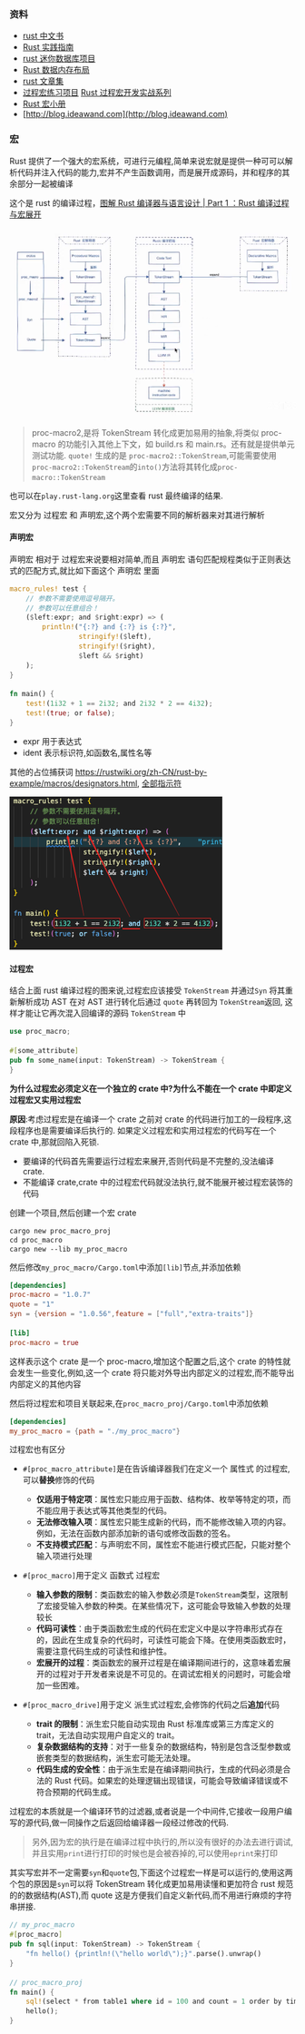 ### 资料

- [rust 中文书](https://rustwiki.org/)
- [Rust 实践指南](https://books.niqin.com/read/rust-guide/zh-cn/3-env/3.1-rust-toolchain-cn.html)
- [rust 迷你数据库项目](https://github.com/rosedblabs/rust-practice)
- [Rust 数据内存布局](https://mp.weixin.qq.com/s/GVlLBvaprI75d-GkE2P_QA)
- [rust 文章集](https://github.com/rust-boom/rust-boom)
- [过程宏练习项目](https://github.com/dtolnay/proc-macro-workshop) [Rust 过程宏开发实战系列](https://www.bilibili.com/video/BV16A411N7m2/?spm_id_from=333.337.search-card.all.click&vd_source=41ed998ac767425fb616fd9071ce9682)
- [Rust 宏小册](https://zjp-cn.github.io/tlborm/#rust-宏小册)
- [http://blog.ideawand.com](http://blog.ideawand.com)

### 宏

Rust 提供了一个强大的宏系统，可进行元编程,简单来说宏就是提供一种可可以解析代码并注入代码的能力,宏并不产生函数调用，而是展开成源码，并和程序的其余部分一起被编译

这个是 rust 的编译过程，[图解 Rust 编译器与语言设计 | Part 1 ：Rust 编译过程与宏展开](https://juejin.cn/post/6927467074868658189?searchId=20241008150631DA929AC5157DEC34B3D0)

![图 1](images/3169c3f0603f02f3fa9f792d300ef4d3a559e30c07e4d23466fd560df77090cb.png)

> proc-macro2,是将 TokenStream 转化成更加易用的抽象,将类似 proc-macro 的功能引入其他上下文，如 build.rs 和 main.rs。还有就是提供单元测试功能. `quote!` 生成的是 `proc-macro2::TokenStream`,可能需要使用`proc-macro2::TokenStream`的`into()`方法将其转化成`proc-macro::TokenStream`

也可以在`play.rust-lang.org`这里查看 rust 最终编译的结果.

宏又分为 过程宏 和 声明宏,这个两个宏需要不同的解析器来对其进行解析

#### 声明宏

声明宏 相对于 过程宏来说要相对简单,而且 声明宏 语句匹配规程类似于正则表达式的匹配方式,就比如下面这个 声明宏 里面

```rust
macro_rules! test {
    // 参数不需要使用逗号隔开。
    // 参数可以任意组合！
    ($left:expr; and $right:expr) => (
        println!("{:?} and {:?} is {:?}",
                 stringify!($left),
                 stringify!($right),
                 $left && $right)
    );
}

fn main() {
    test!(1i32 + 1 == 2i32; and 2i32 * 2 == 4i32);
    test!(true; or false);
}
```

- expr 用于表达式
- ident 表示标识符,如函数名,属性名等

其他的占位捕获词 https://rustwiki.org/zh-CN/rust-by-example/macros/designators.html, [全部指示符](https://doc.rust-lang.org/reference/macros-by-example.html)

![图 2](images/320a206945ba290b1bbe6a077d33584a28b123815bff6108de881c491d533fc3.png)

#### 过程宏

结合上面 rust 编译过程的图来说,过程宏应该接受 `TokenStream` 并通过`Syn` 将其重新解析成功 AST 在对 AST 进行转化后通过 `quote` 再转回为 `TokenStream`返回, 这样才能让它再次混入回编译的源码 `TokenStream` 中

```rust
use proc_macro;

#[some_attribute]
pub fn some_name(input: TokenStream) -> TokenStream {
}
```

**为什么过程宏必须定义在一个独立的 crate 中?为什么不能在一个 crate 中即定义过程宏又实用过程宏**

**原因**:考虑过程宏是在编译一个 crate 之前对 crate 的代码进行加工的一段程序,这段程序也是需要编译后执行的. 如果定义过程宏和实用过程宏的代码写在一个 crate 中,那就回陷入死锁.

- 要编译的代码首先需要运行过程宏来展开,否则代码是不完整的,没法编译 crate.
- 不能编译 crate,crate 中的过程宏代码就没法执行,就不能展开被过程宏装饰的代码

创建一个项目,然后创建一个宏 crate

```shell
cargo new proc_macro_proj
cd proc_macro
cargo new --lib my_proc_macro
```

然后修改`my_proc_macro/Cargo.toml`中添加`[lib]`节点,并添加依赖

```toml
[dependencies]
proc-macro = "1.0.7"
quote = "1"
syn = {version = "1.0.56",feature = ["full","extra-traits"]}

[lib]
proc-macro = true
```

这样表示这个 crate 是一个 proc-macro,增加这个配置之后,这个 crate 的特性就会发生一些变化,例如,这一个 crate 将只能对外导出内部定义的过程宏,而不能导出内部定义的其他内容

然后将过程宏和项目关联起来,在`proc_macro_proj/Cargo.toml`中添加依赖

```toml
[dependencies]
my_proc_macro = {path = "./my_proc_macro"}
```

过程宏也有区分

- `#[proc_macro_attribute]`是在告诉编译器我们在定义一个 属性式 的过程宏,可以**替换**修饰的代码

  - **仅适用于特定项**：属性宏只能应用于函数、结构体、枚举等特定的项，而不能应用于表达式等其他类型的代码。
  - **无法修改输入项**：属性宏只能生成新的代码，而不能修改输入项的内容。例如，无法在函数内部添加新的语句或修改函数的签名。
  - **不支持模式匹配**：与声明宏不同，属性宏不能进行模式匹配，只能对整个输入项进行处理

- `#[proc_macro]`用于定义 函数式 过程宏

  - **输入参数的限制**：类函数宏的输入参数必须是`TokenStream`类型，这限制了宏接受输入参数的种类。在某些情况下，这可能会导致输入参数的处理较长
  - **代码可读性**：由于类函数宏生成的代码在宏定义中是以字符串形式存在的，因此在生成复杂的代码时，可读性可能会下降。在使用类函数宏时，需要注意代码生成的可读性和维护性。
  - **宏展开的过程**：类函数宏的展开过程是在编译期间进行的，这意味着宏展开的过程对于开发者来说是不可见的。在调试宏相关的问题时，可能会增加一些困难。

- `#[proc_macro_drive]`用于定义 派生式过程宏,会修饰的代码之后**追加**代码
  - **trait 的限制**：派生宏只能自动实现由 Rust 标准库或第三方库定义的 trait，无法自动实现用户自定义的 trait。
  - **复杂数据结构的支持**：对于一些复杂的数据结构，特别是包含泛型参数或嵌套类型的数据结构，派生宏可能无法处理。
  - **代码生成的安全性**：由于派生宏是在编译期间执行，生成的代码必须是合法的 Rust 代码。如果宏的处理逻辑出现错误，可能会导致编译错误或不符合预期的代码生成。

过程宏的本质就是一个编译环节的过滤器,或者说是一个中间件,它接收一段用户编写的源代码,做一同操作之后返回给编译器一段经过修改的代码.

> 另外,因为宏的执行是在编译过程中执行的,所以没有很好的办法去进行调试,并且实用`print`进行打印的时候也是会被吞掉的,可以使用`eprint`来打印

其实写宏并不一定需要`syn`和`quote`包,下面这个过程宏一样是可以运行的,使用这两个包的原因是`syn`可以将 TokenStream 转化成更加易用读懂和更加符合 rust 规范的的数据结构(AST),而 quote 这是方便我们自定义新代码,而不用进行麻烦的字符串拼接.

```rust
// my_proc_macro
#[proc_macro]
pub fn sql(input: TokenStream) -> TokenStream {
    "fn hello() {println!(\"hello world\");}".parse().unwrap()
}

// proc_macro_proj
fn main() {
    sql!(select * from table1 where id = 100 and count = 1 order by time desc);
    hello();
}
```

